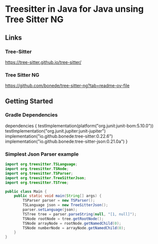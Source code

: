 ﻿# Treesitter in Java for Java unsing Tree Sitter NG

## Links
### Tree-Sitter
https://tree-sitter.github.io/tree-sitter/

### Tree Sitter NG
https://github.com/bonede/tree-sitter-ng?tab=readme-ov-file

## Getting Started
### Gradle Dependencies
dependencies {
    testImplementation(platform("org.junit:junit-bom:5.10.0"))
    testImplementation("org.junit.jupiter:junit-jupiter")
    implementation("io.github.bonede:tree-sitter:0.22.6")
    implementation("io.github.bonede:tree-sitter-json:0.21.0a")
}
### Simplest Json Parser example
```java
import org.treesitter.TSLanguage;
import org.treesitter.TSNode;
import org.treesitter.TSParser;
import org.treesitter.TreeSitterJson;
import org.treesitter.TSTree;

public class Main {
    public static void main(String[] args) {
        TSParser parser = new TSParser();
        TSLanguage json = new TreeSitterJson();
        parser.setLanguage(json);
        TSTree tree = parser.parseString(null, "[1, null]");
        TSNode rootNode = tree.getRootNode();
        TSNode arrayNode = rootNode.getNamedChild(0);
        TSNode numberNode = arrayNode.getNamedChild(0);
    }
}
```



